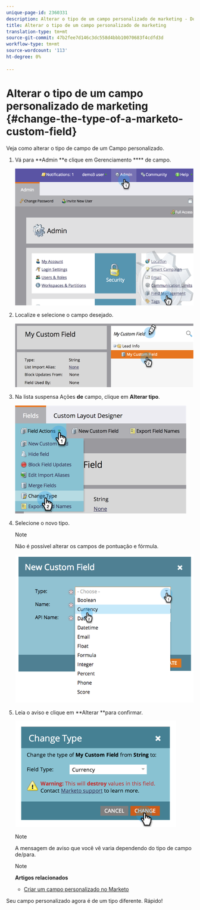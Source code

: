 ```yaml
---
unique-page-id: 2360331
description: Alterar o tipo de um campo personalizado de marketing - Documentos de marketing - Documentação do produto
title: Alterar o tipo de um campo personalizado de marketing
translation-type: tm+mt
source-git-commit: 47b2fee7d146c3dc558d4bbb10070683f4cdfd3d
workflow-type: tm+mt
source-wordcount: '113'
ht-degree: 0%

---
```



# Alterar o tipo de um campo personalizado de marketing {#change-the-type-of-a-marketo-custom-field}

Veja como alterar o tipo de campo de um Campo personalizado.

1. Vá para **Admin **e clique em Gerenciamento **** de campo.

   ![](assets/image2014-9-18-13-3a4-3a39.png)

1. Localize e selecione o campo desejado.

   ![](assets/image2014-9-18-13-3a4-3a48.png)

1. Na lista suspensa Ações **de** campo, clique em **Alterar tipo**.

   ![](assets/image2014-9-18-13-3a4-3a57.png)

1. Selecione o novo tipo.

   >[!NOTE]
   >
   >Não é possível alterar os campos de pontuação e fórmula.

   ![](assets/image2015-4-22-9-3a39-3a3.png)

1. Leia o aviso e clique em **Alterar **para confirmar.

   ![](assets/image2014-9-18-13-3a5-3a23.png)

   >[!NOTE]
   >
   >A mensagem de aviso que você vê varia dependendo do tipo de campo de/para.

   >[!NOTE]
   >
   >**Artigos relacionados**
   >
   >    
   >    
   >    * [Criar um campo personalizado no Marketo](create-a-custom-field-in-marketo.md)


Seu campo personalizado agora é de um tipo diferente. Rápido!